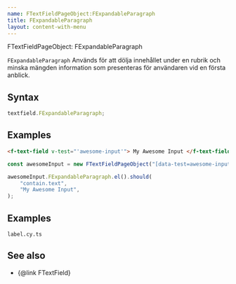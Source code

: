 ```yaml
---
name: FTextFieldPageObject:FExpandableParagraph
title: FExpandableParagraph
layout: content-with-menu
---
```


FTextFieldPageObject: FExpandableParagraph

`FExpandableParagraph` Används för att dölja innehållet under en rubrik och minska mängden information som presenteras för användaren vid en första anblick.

## Syntax

```ts
textfield.FExpandableParagraph;
```

## Examples

```html static
<f-text-field v-test="'awesome-input'"> My Awesome Input </f-text-field>
```

```ts
const awesomeInput = new FTextFieldPageObject("[data-test=awesome-input]");

awesomeInput.FExpandableParagraph.el().should(
    "contain.text",
    "My Awesome Input",
);
```

## Examples

```import
label.cy.ts
```

## See also

-   {@link FTextField}
